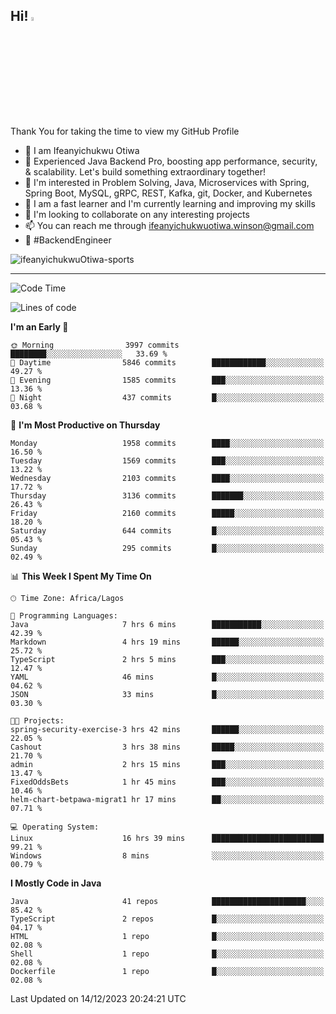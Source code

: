 <!-- BLOG-POST-LIST:START --><!-- BLOG-POST-LIST:END -->

## Hi! <img src="https://media.giphy.com/media/hvRJCLFzcasrR4ia7z/giphy.gif" width="4%"> 

Thank You for taking the time to view my GitHub Profile

- 👋 I am Ifeanyichukwu Otiwa
- 🚀 Experienced Java Backend Pro, boosting app performance, security, & scalability. Let's build something extraordinary together!
- 👀 I'm interested in Problem Solving, Java, Microservices with Spring, Spring Boot, MySQL, gRPC, REST, Kafka, git, Docker, and Kubernetes
- 🌱 I am a fast learner and I'm currently learning and improving my skills
- 💞️ I'm looking to collaborate on any interesting projects
- 📫 You can reach me through ifeanyichukwuotiwa.winson@gmail.com
- 🚀 #BackendEngineer

<p align="left" marginTop="10px"> <img src="https://komarev.com/ghpvc/?username=ifeanyichukwuOtiwa-sports&label=Profile%20views&color=0e75b6&style=for-the-badge" alt="ifeanyichukwuOtiwa-sports" /> </p>

***

<!--START_SECTION:waka-->
![Code Time](http://img.shields.io/badge/Code%20Time-2%2C035%20hrs%2035%20mins-blue)

![Lines of code](https://img.shields.io/badge/From%20Hello%20World%20I%27ve%20Written-4.4%20million%20lines%20of%20code-blue)

**I'm an Early 🐤** 

```text
🌞 Morning                3997 commits        ████████░░░░░░░░░░░░░░░░░   33.69 % 
🌆 Daytime                5846 commits        ████████████░░░░░░░░░░░░░   49.27 % 
🌃 Evening                1585 commits        ███░░░░░░░░░░░░░░░░░░░░░░   13.36 % 
🌙 Night                  437 commits         █░░░░░░░░░░░░░░░░░░░░░░░░   03.68 % 
```
📅 **I'm Most Productive on Thursday** 

```text
Monday                   1958 commits        ████░░░░░░░░░░░░░░░░░░░░░   16.50 % 
Tuesday                  1569 commits        ███░░░░░░░░░░░░░░░░░░░░░░   13.22 % 
Wednesday                2103 commits        ████░░░░░░░░░░░░░░░░░░░░░   17.72 % 
Thursday                 3136 commits        ███████░░░░░░░░░░░░░░░░░░   26.43 % 
Friday                   2160 commits        █████░░░░░░░░░░░░░░░░░░░░   18.20 % 
Saturday                 644 commits         █░░░░░░░░░░░░░░░░░░░░░░░░   05.43 % 
Sunday                   295 commits         █░░░░░░░░░░░░░░░░░░░░░░░░   02.49 % 
```


📊 **This Week I Spent My Time On** 

```text
🕑︎ Time Zone: Africa/Lagos

💬 Programming Languages: 
Java                     7 hrs 6 mins        ███████████░░░░░░░░░░░░░░   42.39 % 
Markdown                 4 hrs 19 mins       ██████░░░░░░░░░░░░░░░░░░░   25.72 % 
TypeScript               2 hrs 5 mins        ███░░░░░░░░░░░░░░░░░░░░░░   12.47 % 
YAML                     46 mins             █░░░░░░░░░░░░░░░░░░░░░░░░   04.62 % 
JSON                     33 mins             █░░░░░░░░░░░░░░░░░░░░░░░░   03.30 % 

🐱‍💻 Projects: 
spring-security-exercise-3 hrs 42 mins       ██████░░░░░░░░░░░░░░░░░░░   22.05 % 
Cashout                  3 hrs 38 mins       █████░░░░░░░░░░░░░░░░░░░░   21.70 % 
admin                    2 hrs 15 mins       ███░░░░░░░░░░░░░░░░░░░░░░   13.47 % 
FixedOddsBets            1 hr 45 mins        ███░░░░░░░░░░░░░░░░░░░░░░   10.46 % 
helm-chart-betpawa-migrat1 hr 17 mins        ██░░░░░░░░░░░░░░░░░░░░░░░   07.71 % 

💻 Operating System: 
Linux                    16 hrs 39 mins      █████████████████████████   99.21 % 
Windows                  8 mins              ░░░░░░░░░░░░░░░░░░░░░░░░░   00.79 % 
```

**I Mostly Code in Java** 

```text
Java                     41 repos            █████████████████████░░░░   85.42 % 
TypeScript               2 repos             █░░░░░░░░░░░░░░░░░░░░░░░░   04.17 % 
HTML                     1 repo              █░░░░░░░░░░░░░░░░░░░░░░░░   02.08 % 
Shell                    1 repo              █░░░░░░░░░░░░░░░░░░░░░░░░   02.08 % 
Dockerfile               1 repo              █░░░░░░░░░░░░░░░░░░░░░░░░   02.08 % 
```




 Last Updated on 14/12/2023 20:24:21 UTC
<!--END_SECTION:waka-->

<!--
<p align="center">
![trophy](https://github-profile-trophy.vercel.app/?username=ifeanyichukwuOtiwa-sports&theme=onedark) (https://github.com/ryo-ma/github-profile-trophy)
</p>
-->

<!---
ifeanyi-otiwa/ifeanyi-otiwa is a ✨ special ✨ repository because its `README.md` (this file) appears on your GitHub profile.
You can click the Preview link to take a look at your changes.
--->
